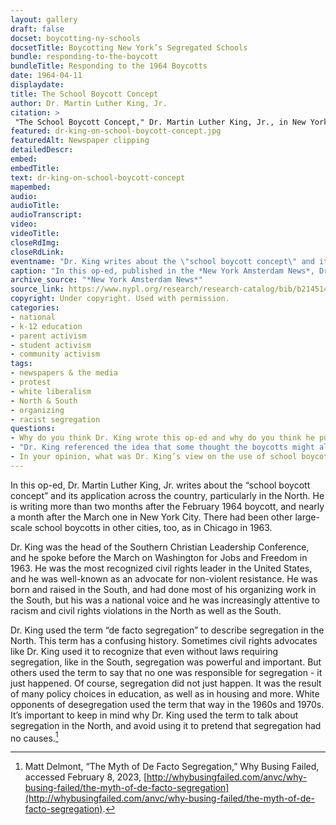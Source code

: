 ```yaml
--- 
layout: gallery
draft: false
docset: boycotting-ny-schools
docsetTitle: Boycotting New York’s Segregated Schools
bundle: responding-to-the-boycott
bundleTitle: Responding to the 1964 Boycotts
date: 1964-04-11
displaydate: 
title: The School Boycott Concept
author: Dr. Martin Luther King, Jr.
citation: >
 "The School Boycott Concept," Dr. Martin Luther King, Jr., in New York City Civil Rights History Project, Accessed: [Month Day, Year], https://nyccivilrightshistory.org/gallery/dr-king-on-school-boycott-concept.
featured: dr-king-on-school-boycott-concept.jpg
featuredAlt: Newspaper clipping
detailedDescr: 
embed: 
embedTitle: 
text: dr-king-on-school-boycott-concept
mapembed: 
audio: 
audioTitle: 
audioTranscript: 
video: 
videoTitle: 
closeRdImg: 
closeRdLink: 
eventname: "Dr. King writes about the \"school boycott concept\" and its application across the country."
caption: "In this op-ed, published in the *New York Amsterdam News*, Dr. Martin Luther King, Jr. wrote about the \"school boycott concept\" and its application across the country, particularly in the North."
archive_source: "*New York Amsterdam News*"
source_link: https://www.nypl.org/research/research-catalog/bib/b21451436
copyright: Under copyright. Used with permission.
categories: 
- national
- k-12 education
- parent activism
- student activism
- community activism
tags: 
- newspapers & the media
- protest
- white liberalism
- North & South 
- organizing
- racist segregation
questions:
- Why do you think Dr. King wrote this op-ed and why do you think he published it in the *Amsterdam News?* Who was the intended audience and what was his intended purpose?
- "Dr. King referenced the idea that some thought the boycotts might alienate certain \"allies\" in the movement. To whom do you think he was referring? What was his response to that idea?"
- In your opinion, what was Dr. King’s view on the use of school boycotts?
--- 
```


In this op-ed, Dr. Martin Luther King, Jr. writes about the “school boycott concept” and its application across the country, particularly in the North. He is writing more than two months after the February 1964 boycott, and nearly a month after the March one in New York City. There had been other large-scale school boycotts in other cities, too, as in Chicago in 1963.

Dr. King was the head of the Southern Christian Leadership Conference, and he spoke before the March on Washington for Jobs and Freedom in 1963. He was the most recognized civil rights leader in the United States, and he was well-known as an advocate for non-violent resistance. He was born and raised in the South, and had done most of his organizing work in the South, but his was a national voice and he was increasingly attentive to racism and civil rights violations in the North as well as the South.

Dr. King used the term “de facto segregation” to describe segregation in the North. This term has a confusing history. Sometimes civil rights advocates like Dr. King used it to recognize that even without laws requiring segregation, like in the South, segregation was powerful and important. But others used the term to say that no one was responsible for segregation - it just happened. Of course, segregation did not just happen. It was the result of many policy choices in education, as well as in housing and more. White opponents of desegregation used the term that way in the 1960s and 1970s. It’s important to keep in mind why Dr. King used the term to talk about segregation in the North, and avoid using it to pretend that segregation had no causes.[^1]

[^1]: Matt Delmont, “The Myth of De Facto Segregation,” Why Busing Failed, accessed February 8, 2023, [http://whybusingfailed.com/anvc/why-busing-failed/the-myth-of-de-facto-segregation](http://whybusingfailed.com/anvc/why-busing-failed/the-myth-of-de-facto-segregation).
